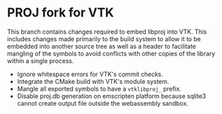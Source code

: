 # PROJ fork for VTK

This branch contains changes required to embed libproj into VTK. This
includes changes made primarily to the build system to allow it to be embedded
into another source tree as well as a header to facilitate mangling of the
symbols to avoid conflicts with other copies of the library within a single
process.

  * Ignore whitespace errors for VTK's commit checks.
  * Integrate the CMake build with VTK's module system.
  * Mangle all exported symbols to have a `vtklibproj_` prefix.
  * Disable proj.db generation on emscripten platform because sqlite3 cannot create output file outside the webassembly sandbox.
